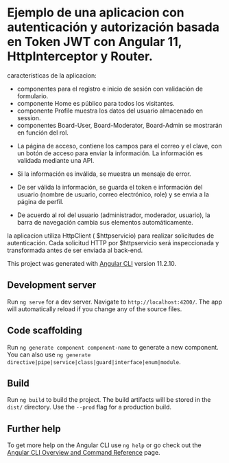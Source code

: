 # Ejemplo de una aplicacion con autenticación y autorización basada en Token JWT con Angular 11, HttpInterceptor y Router.

características de la aplicacion:
- componentes para el registro e inicio de sesión con validación de formulario.
- componente Home es público para todos los visitantes.
- componente Profile muestra los datos del usuario almacenado en session.
- componentes Board-User, Board-Moderator, Board-Admin se mostrarán en función del rol.

* La página de acceso, contiene los campos para el correo y el clave, con un botón de acceso para enviar la información. La información es validada mediante una API.

* Si la información es inválida, se muestra un mensaje de error.

* De ser válida la información, se guarda el token e información del usuario (nombre de usuario, correo electrónico, role) y se envia a la página de perfil.

* De acuerdo al rol del usuario (administrador, moderador, usuario), la barra de navegación cambia sus elementos automáticamente.

la aplicacion utiliza HttpClient ( $httpservicio) para realizar solicitudes de autenticación.
Cada solicitud HTTP por $httpservicio será inspeccionada y transformada antes de ser enviada al back-end.

This project was generated with [Angular CLI](https://github.com/angular/angular-cli) version 11.2.10.

## Development server

Run `ng serve` for a dev server. Navigate to `http://localhost:4200/`. The app will automatically reload if you change any of the source files.

## Code scaffolding

Run `ng generate component component-name` to generate a new component. You can also use `ng generate directive|pipe|service|class|guard|interface|enum|module`.

## Build

Run `ng build` to build the project. The build artifacts will be stored in the `dist/` directory. Use the `--prod` flag for a production build.

## Further help

To get more help on the Angular CLI use `ng help` or go check out the [Angular CLI Overview and Command Reference](https://angular.io/cli) page.
